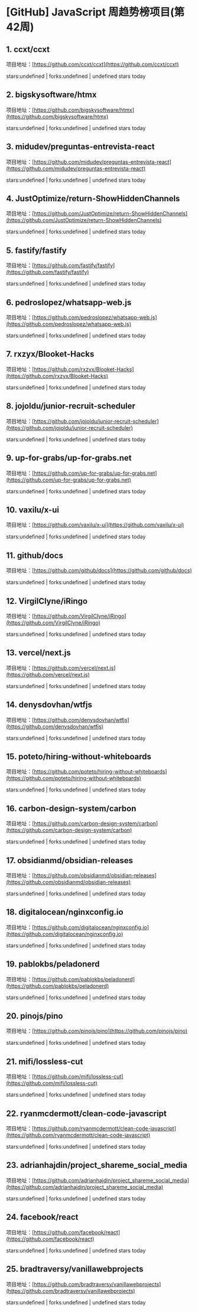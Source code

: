 # [GitHub] JavaScript 周趋势榜项目(第42周)

## 1. ccxt/ccxt 

项目地址：[https://github.com/ccxt/ccxt](https://github.com/ccxt/ccxt)

stars:undefined | forks:undefined | undefined stars today 



## 2. bigskysoftware/htmx 

项目地址：[https://github.com/bigskysoftware/htmx](https://github.com/bigskysoftware/htmx)

stars:undefined | forks:undefined | undefined stars today 



## 3. midudev/preguntas-entrevista-react 

项目地址：[https://github.com/midudev/preguntas-entrevista-react](https://github.com/midudev/preguntas-entrevista-react)

stars:undefined | forks:undefined | undefined stars today 



## 4. JustOptimize/return-ShowHiddenChannels 

项目地址：[https://github.com/JustOptimize/return-ShowHiddenChannels](https://github.com/JustOptimize/return-ShowHiddenChannels)

stars:undefined | forks:undefined | undefined stars today 



## 5. fastify/fastify 

项目地址：[https://github.com/fastify/fastify](https://github.com/fastify/fastify)

stars:undefined | forks:undefined | undefined stars today 



## 6. pedroslopez/whatsapp-web.js 

项目地址：[https://github.com/pedroslopez/whatsapp-web.js](https://github.com/pedroslopez/whatsapp-web.js)

stars:undefined | forks:undefined | undefined stars today 



## 7. rxzyx/Blooket-Hacks 

项目地址：[https://github.com/rxzyx/Blooket-Hacks](https://github.com/rxzyx/Blooket-Hacks)

stars:undefined | forks:undefined | undefined stars today 



## 8. jojoldu/junior-recruit-scheduler 

项目地址：[https://github.com/jojoldu/junior-recruit-scheduler](https://github.com/jojoldu/junior-recruit-scheduler)

stars:undefined | forks:undefined | undefined stars today 



## 9. up-for-grabs/up-for-grabs.net 

项目地址：[https://github.com/up-for-grabs/up-for-grabs.net](https://github.com/up-for-grabs/up-for-grabs.net)

stars:undefined | forks:undefined | undefined stars today 



## 10. vaxilu/x-ui 

项目地址：[https://github.com/vaxilu/x-ui](https://github.com/vaxilu/x-ui)

stars:undefined | forks:undefined | undefined stars today 



## 11. github/docs 

项目地址：[https://github.com/github/docs](https://github.com/github/docs)

stars:undefined | forks:undefined | undefined stars today 



## 12. VirgilClyne/iRingo 

项目地址：[https://github.com/VirgilClyne/iRingo](https://github.com/VirgilClyne/iRingo)

stars:undefined | forks:undefined | undefined stars today 



## 13. vercel/next.js 

项目地址：[https://github.com/vercel/next.js](https://github.com/vercel/next.js)

stars:undefined | forks:undefined | undefined stars today 



## 14. denysdovhan/wtfjs 

项目地址：[https://github.com/denysdovhan/wtfjs](https://github.com/denysdovhan/wtfjs)

stars:undefined | forks:undefined | undefined stars today 



## 15. poteto/hiring-without-whiteboards 

项目地址：[https://github.com/poteto/hiring-without-whiteboards](https://github.com/poteto/hiring-without-whiteboards)

stars:undefined | forks:undefined | undefined stars today 



## 16. carbon-design-system/carbon 

项目地址：[https://github.com/carbon-design-system/carbon](https://github.com/carbon-design-system/carbon)

stars:undefined | forks:undefined | undefined stars today 



## 17. obsidianmd/obsidian-releases 

项目地址：[https://github.com/obsidianmd/obsidian-releases](https://github.com/obsidianmd/obsidian-releases)

stars:undefined | forks:undefined | undefined stars today 



## 18. digitalocean/nginxconfig.io 

项目地址：[https://github.com/digitalocean/nginxconfig.io](https://github.com/digitalocean/nginxconfig.io)

stars:undefined | forks:undefined | undefined stars today 



## 19. pablokbs/peladonerd 

项目地址：[https://github.com/pablokbs/peladonerd](https://github.com/pablokbs/peladonerd)

stars:undefined | forks:undefined | undefined stars today 



## 20. pinojs/pino 

项目地址：[https://github.com/pinojs/pino](https://github.com/pinojs/pino)

stars:undefined | forks:undefined | undefined stars today 



## 21. mifi/lossless-cut 

项目地址：[https://github.com/mifi/lossless-cut](https://github.com/mifi/lossless-cut)

stars:undefined | forks:undefined | undefined stars today 



## 22. ryanmcdermott/clean-code-javascript 

项目地址：[https://github.com/ryanmcdermott/clean-code-javascript](https://github.com/ryanmcdermott/clean-code-javascript)

stars:undefined | forks:undefined | undefined stars today 



## 23. adrianhajdin/project_shareme_social_media 

项目地址：[https://github.com/adrianhajdin/project_shareme_social_media](https://github.com/adrianhajdin/project_shareme_social_media)

stars:undefined | forks:undefined | undefined stars today 



## 24. facebook/react 

项目地址：[https://github.com/facebook/react](https://github.com/facebook/react)

stars:undefined | forks:undefined | undefined stars today 



## 25. bradtraversy/vanillawebprojects 

项目地址：[https://github.com/bradtraversy/vanillawebprojects](https://github.com/bradtraversy/vanillawebprojects)

stars:undefined | forks:undefined | undefined stars today 



